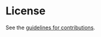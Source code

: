 # License

See the
[guidelines for contributions](https://github.com/awoie/test/blob/main/CONTRIBUTING.md).
